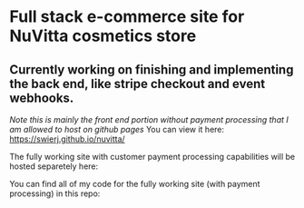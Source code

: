 # Full stack e-commerce site for NuVitta cosmetics store

## Currently working on finishing and implementing the back end, like stripe checkout and event webhooks.

*Note this is mainly the front end portion without payment processing that I am allowed to host on github pages*
You can view it here: https://swierj.github.io/nuvitta/

The fully working site with customer payment processing capabilities will be hosted separetely here:

You can find all of my code for the fully working site (with payment processing) in this repo:
